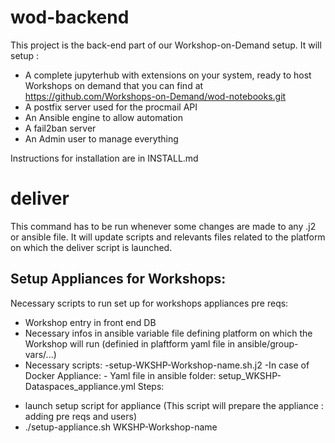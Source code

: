 # wod-backend
This project is the back-end part of our Workshop-on-Demand setup. It will setup :
* A complete jupyterhub with extensions on your system, ready to host Workshops on demand that you can find at https://github.com/Workshops-on-Demand/wod-notebooks.git
* A postfix server used for the procmail API
* An Ansible engine to allow automation
* A fail2ban server
* An Admin user to manage everything

Instructions for installation are in INSTALL.md


# deliver
This command has to be run whenever some changes are made to any .j2 or ansible file. It will update scripts and relevants files related to the platform on which the deliver script is launched.


## Setup Appliances for Workshops:
Necessary scripts to run set up for workshops appliances 
pre reqs:
- Workshop entry in front end DB
- Necessary infos in ansible variable file defining platform on which the Workshop will run (definied in plaftform yaml file in ansible/group-vars/...)
- Necessary scripts:
    -setup-WKSHP-Workshop-name.sh.j2
    -In case of Docker Appliance:
      - Yaml file in ansible folder:  setup_WKSHP-Dataspaces_appliance.yml
Steps:
* launch setup script for appliance (This script will prepare the appliance : adding pre reqs and users)
* ./setup-appliance.sh WKSHP-Workshop-name

